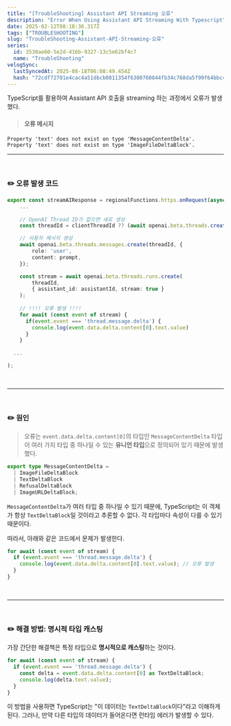 ```yaml
---
title: "[TroubleShooting] Assistant API Streaming 오류"
description: "Error When Using Assistant API Streaming With Typescript"
date: 2025-02-12T08:18:36.317Z
tags: ["TROUBLESHOOTING"]
slug: "TroubleShooting-Assistant-API-Streaming-오류"
series:
  id: 3530ae60-5e2d-416b-9327-13c5e62bf4c7
  name: "TroubleShooting"
velogSync:
  lastSyncedAt: 2025-08-18T06:08:49.454Z
  hash: "72cdf72701e4cac4a51dbcb0811354f6300760844fb34c768da5f99f64bbc43d"
---
```


TypeScript를 활용하여 Assistant API 호출을 streaming 하는 과정에서 오류가 발생했다.


>#### 오류 메시지
```
Property 'text' does not exist on type 'MessageContentDelta'.
Property 'text' does not exist on type 'ImageFileDeltaBlock'.
```

---

<br>

### ✏️ 오류 발생 코드 
```typescript
export const streamAIResponse = regionalFunctions.https.onRequest(async (req, resp) => {
	...
  
    // OpenAI Thread ID가 없으면 새로 생성
    const threadId = clientThreadId ?? (await openai.beta.threads.create({})).id;

    // 사용자 메시지 생성
    await openai.beta.threads.messages.create(threadId, {
    	role: 'user',
	    content: prompt,
	});

	const stream = await openai.beta.threads.runs.create(
    	threadId,
    	{ assistant_id: assistantId, stream: true }
  	);
	
  	// !!!! 오류 발생 !!!!
  	for await (const event of stream) {
      if(event.event === 'thread.message.delta') {
        console.log(event.data.delta.content[0].text.value)
      } 
    }
  
  ...

);
```

<br>

---

<br>

### ✏️ 원인

> 오류는 `event.data.delta.content[0]`의 타입인 `MessageContentDelta` 타입이 여러 가지 타입 중 하나일 수 있는 **유니언 타입**으로 정의되어 있기 때문에 발생했다. 

```typescript
export type MessageContentDelta =
  | ImageFileDeltaBlock
  | TextDeltaBlock
  | RefusalDeltaBlock
  | ImageURLDeltaBlock;
```

`MessageContentDelta`가 여러 타입 중 하나일 수 있기 때문에, TypeScript는 이 객체가 항상 `TextDeltaBlock`일 것이라고 추론할 수 없다. 각 타입마다 속성이 다를 수 있기 때문이다.

따라서, 아래와 같은 코드에서 문제가 발생한다.

```typescript
for await (const event of stream) {
  if (event.event === 'thread.message.delta') {
    console.log(event.data.delta.content[0].text.value); // 오류 발생
  }
}
```

<br>

---

<br>

### ✏️ 해결 방법: 명시적 타입 캐스팅
가장 간단한 해결책은 특정 타입으로 **명시적으로 캐스팅**하는 것이다.

```typescript
for await (const event of stream) {
  if (event.event === 'thread.message.delta') {
    const delta = event.data.delta.content[0] as TextDeltaBlock;
    console.log(delta.text.value);
  }
}
```
이 방법을 사용하면 TypeScript는 "이 데이터는 `TextDeltaBlock`이다"라고 이해하게 된다. 그러나, 만약 다른 타입의 데이터가 들어온다면 런타임 에러가 발생할 수 있다.


